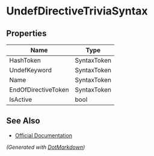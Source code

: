 # UndefDirectiveTriviaSyntax

## Properties

| Name                | Type        |
| ------------------- | ----------- |
| HashToken           | SyntaxToken |
| UndefKeyword        | SyntaxToken |
| Name                | SyntaxToken |
| EndOfDirectiveToken | SyntaxToken |
| IsActive            | bool        |

## See Also

* [Official Documentation](https://docs.microsoft.com/en-us/dotnet/api/microsoft.codeanalysis.csharp.syntax.undefdirectivetriviasyntax)


*\(Generated with [DotMarkdown](http://github.com/JosefPihrt/DotMarkdown)\)*